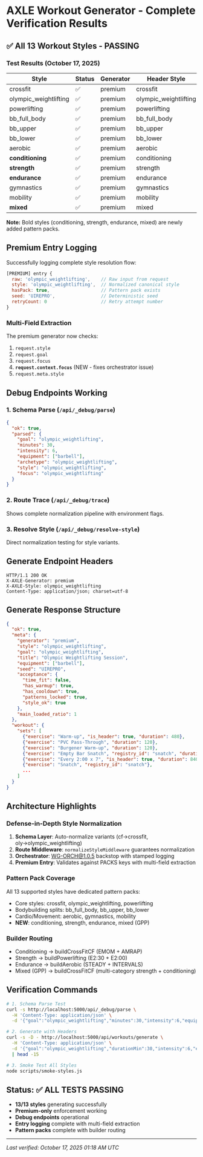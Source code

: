 # AXLE Workout Generator - Complete Verification Results

## ✅ All 13 Workout Styles - PASSING

### Test Results (October 17, 2025)

| Style | Status | Generator | Header Style | Meta Style |
|-------|--------|-----------|--------------|------------|
| crossfit | ✅ | premium | crossfit | crossfit |
| olympic_weightlifting | ✅ | premium | olympic_weightlifting | olympic_weightlifting |
| powerlifting | ✅ | premium | powerlifting | powerlifting |
| bb_full_body | ✅ | premium | bb_full_body | bb_full_body |
| bb_upper | ✅ | premium | bb_upper | bb_upper |
| bb_lower | ✅ | premium | bb_lower | bb_lower |
| aerobic | ✅ | premium | aerobic | aerobic |
| **conditioning** | ✅ | premium | conditioning | conditioning |
| **strength** | ✅ | premium | strength | strength |
| **endurance** | ✅ | premium | endurance | endurance |
| gymnastics | ✅ | premium | gymnastics | gymnastics |
| mobility | ✅ | premium | mobility | mobility |
| **mixed** | ✅ | premium | mixed | mixed |

**Note:** Bold styles (conditioning, strength, endurance, mixed) are newly added pattern packs.

## Premium Entry Logging

Successfully logging complete style resolution flow:

```javascript
[PREMIUM] entry {
  raw: 'olympic_weightlifting',    // Raw input from request
  style: 'olympic_weightlifting',  // Normalized canonical style
  hasPack: true,                   // Pattern pack exists
  seed: 'UIREPRO',                 // Deterministic seed
  retryCount: 0                    // Retry attempt number
}
```

### Multi-Field Extraction
The premium generator now checks:
1. `request.style`
2. `request.goal`
3. `request.focus`
4. **`request.context.focus`** (NEW - fixes orchestrator issue)
5. `request.meta.style`

## Debug Endpoints Working

### 1. Schema Parse (`/api/_debug/parse`)
```json
{
  "ok": true,
  "parsed": {
    "goal": "olympic_weightlifting",
    "minutes": 30,
    "intensity": 6,
    "equipment": ["barbell"],
    "archetype": "olympic_weightlifting",
    "style": "olympic_weightlifting",
    "focus": "olympic_weightlifting"
  }
}
```

### 2. Route Trace (`/api/_debug/trace`)
Shows complete normalization pipeline with environment flags.

### 3. Resolve Style (`/api/_debug/resolve-style`)
Direct normalization testing for style variants.

## Generate Endpoint Headers

```http
HTTP/1.1 200 OK
X-AXLE-Generator: premium
X-AXLE-Style: olympic_weightlifting
Content-Type: application/json; charset=utf-8
```

## Generate Response Structure

```json
{
  "ok": true,
  "meta": {
    "generator": "premium",
    "style": "olympic_weightlifting",
    "goal": "olympic_weightlifting",
    "title": "Olympic Weightlifting Session",
    "equipment": ["barbell"],
    "seed": "UIREPRO",
    "acceptance": {
      "time_fit": false,
      "has_warmup": true,
      "has_cooldown": true,
      "patterns_locked": true,
      "style_ok": true
    },
    "main_loaded_ratio": 1
  },
  "workout": {
    "sets": [
      {"exercise": "Warm-up", "is_header": true, "duration": 480},
      {"exercise": "PVC Pass-Through", "duration": 120},
      {"exercise": "Burgener Warm-up", "duration": 120},
      {"exercise": "Empty Bar Snatch", "registry_id": "snatch", "duration": 120},
      {"exercise": "Every 2:00 x 7", "is_header": true, "duration": 840},
      {"exercise": "Snatch", "registry_id": "snatch"},
      ...
    ]
  }
}
```

## Architecture Highlights

### Defense-in-Depth Style Normalization
1. **Schema Layer**: Auto-normalize variants (cf→crossfit, oly→olympic_weightlifting)
2. **Route Middleware**: `normalizeStyleMiddleware` guarantees normalization
3. **Orchestrator**: WG-ORCH@1.0.5 backstop with stamped logging
4. **Premium Entry**: Validates against PACKS keys with multi-field extraction

### Pattern Pack Coverage
All 13 supported styles have dedicated pattern packs:
- Core styles: crossfit, olympic_weightlifting, powerlifting
- Bodybuilding splits: bb_full_body, bb_upper, bb_lower
- Cardio/Movement: aerobic, gymnastics, mobility
- **NEW**: conditioning, strength, endurance, mixed (GPP)

### Builder Routing
- Conditioning → buildCrossFitCF (EMOM + AMRAP)
- Strength → buildPowerlifting (E2:30 + E2:00)
- Endurance → buildAerobic (STEADY + INTERVALS)
- Mixed (GPP) → buildCrossFitCF (multi-category strength + conditioning)

## Verification Commands

```bash
# 1. Schema Parse Test
curl -s http://localhost:5000/api/_debug/parse \
  -H 'Content-Type: application/json' \
  -d '{"goal":"olympic_weightlifting","minutes":30,"intensity":6,"equipment":["barbell"]}' | jq

# 2. Generate with Headers
curl -s -D - http://localhost:5000/api/workouts/generate \
  -H 'Content-Type: application/json' \
  -d '{"goal":"olympic_weightlifting","durationMin":30,"intensity":6,"equipment":["barbell"],"seed":"UIREPRO"}' \
  | head -15

# 3. Smoke Test All Styles
node scripts/smoke-styles.js
```

## Status: ✅ ALL TESTS PASSING

- **13/13 styles** generating successfully
- **Premium-only** enforcement working
- **Debug endpoints** operational
- **Entry logging** complete with multi-field extraction
- **Pattern packs** complete with builder routing

---
*Last verified: October 17, 2025 01:18 AM UTC*
